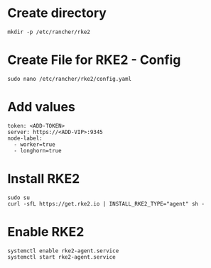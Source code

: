 # Create directory
```
mkdir -p /etc/rancher/rke2
```
# Create File for RKE2 - Config
```
sudo nano /etc/rancher/rke2/config.yaml
```
# Add values
```
token: <ADD-TOKEN>
server: https://<ADD-VIP>:9345
node-label:
  - worker=true
  - longhorn=true
```
# Install RKE2
```
sudo su
curl -sfL https://get.rke2.io | INSTALL_RKE2_TYPE="agent" sh -
```
# Enable RKE2
```
systemctl enable rke2-agent.service
systemctl start rke2-agent.service
```